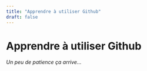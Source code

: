 ```yaml
---
title: "Apprendre à utiliser Github"
draft: false
---
```

# Apprendre à utiliser Github

*Un peu de patience ça arrive...*